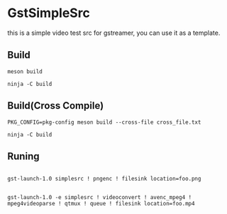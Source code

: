 # GstSimpleSrc
this is a simple video test src for gstreamer, you can use it as a template.

## Build

```
meson build 

ninja -C build
```


## Build(Cross Compile)

```
PKG_CONFIG=pkg-config meson build --cross-file cross_file.txt

ninja -C build
```


## Runing

```

gst-launch-1.0 simplesrc ! pngenc ! filesink location=foo.png


gst-launch-1.0 -e simplesrc ! videoconvert ! avenc_mpeg4 ! mpeg4videoparse ! qtmux ! queue ! filesink location=foo.mp4



```